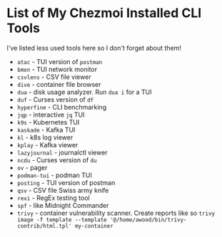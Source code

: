 # List of My Chezmoi Installed CLI Tools

I've listed less used tools here so I don't forget about them!

* `atac` - TUI version of `postman`
* `bmon` - TUI network monitor
* `csvlens` - CSV file viewer
* `dive` - container file browser
* `dua` - disk usage analyzer.  Run `dua i` for a TUI
* `duf` - Curses version of `df`
* `hyperfine` - CLI benchmarking
* `jqp` - interactive `jq` TUI
* `k9s` - Kubernetes TUI
* `kaskade` - Kafka TUI
* `kl` - k8s log viewer
* `kplay` - Kafka viewer
* `lazyjournal` - journalctl viewer
* `ncdu` - Curses version of `du`
* `ov` - pager
* `podman-tui` - podman TUI
* `posting` - TUI version of postman
* `qsv` - CSV file Swiss army knife
* `rexi` - RegEx testing tool
* `spf` - like Midnight Commander
* `trivy` - container vulnerability scanner.  Create reports like so
  `trivy image -f template --template '@/home/awood/bin/trivy-contrib/html.tpl' my-container`

